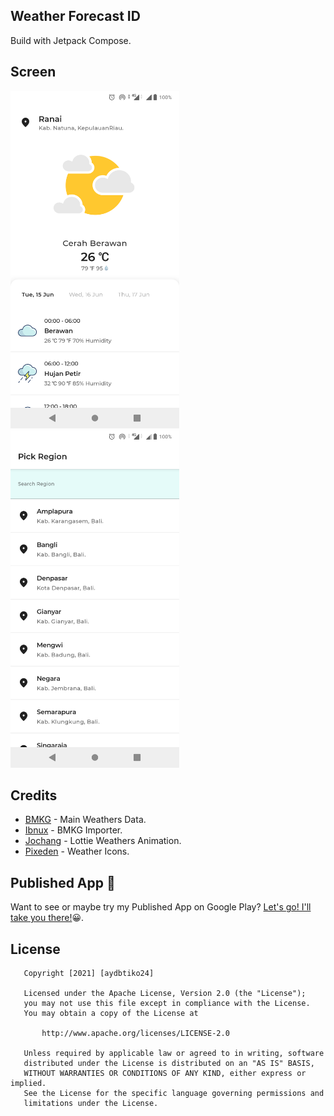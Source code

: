 ## Weather Forecast ID
Build with Jetpack Compose.

## Screen
<img src="https://github.com/aydbtiko24/weather-forecast-ID/blob/main/media/1.png" width="270" height="540"/>
<img src="https://github.com/aydbtiko24/weather-forecast-ID/blob/main/media/2.png" width="270" height="540"/>

## Credits
- [BMKG][1] - Main Weathers Data.
- [Ibnux][2] - BMKG Importer.
- [Jochang][3] - Lottie Weathers Animation.
- [Pixeden][4] - Weather Icons.

[1]: https://data.bmkg.go.id/prakiraan-cuaca/
[2]: https://ibnux.github.io/BMKG-importer/
[3]: https://lottiefiles.com/user/26177#
[4]: http://www.pixeden.com/

## Published App 🏪
Want to see or maybe try my Published App on Google Play? [Let's go! I'll take you there!](https://bit.ly/apps-highair)😀.


## License
```
   Copyright [2021] [aydbtiko24]

   Licensed under the Apache License, Version 2.0 (the "License");
   you may not use this file except in compliance with the License.
   You may obtain a copy of the License at

       http://www.apache.org/licenses/LICENSE-2.0

   Unless required by applicable law or agreed to in writing, software
   distributed under the License is distributed on an "AS IS" BASIS,
   WITHOUT WARRANTIES OR CONDITIONS OF ANY KIND, either express or implied.
   See the License for the specific language governing permissions and
   limitations under the License.
```
